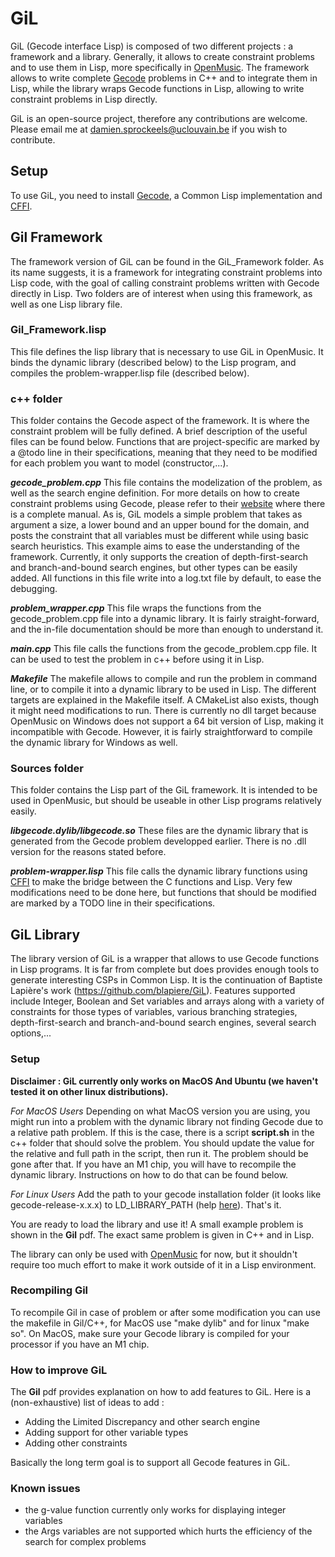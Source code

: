 # GiL

GiL (Gecode interface Lisp) is composed of two different projects : a framework and a library. Generally, it allows to create constraint problems and to use them in Lisp, more specifically in [OpenMusic](https://openmusic-project.github.io). The framework allows to write complete [Gecode](https://www.gecode.org) problems in C++ and to integrate them in Lisp, while the library wraps Gecode functions in Lisp, allowing to write constraint problems in Lisp directly.

GiL is an open-source project, therefore any contributions are welcome. Please email me at damien.sprockeels@uclouvain.be if you wish to contribute.

## Setup
To use GiL, you need to install [Gecode](https://www.gecode.org/download.html), a Common Lisp implementation and [CFFI](https://cffi.common-lisp.dev).

## Gil Framework

The framework version of GiL can be found in the GiL_Framework folder. As its name suggests, it is a framework for integrating constraint problems into Lisp code, with the goal of calling constraint problems written with Gecode directly in Lisp. Two folders are of interest when using this framework, as well as one Lisp library file.

### Gil_Framework.lisp
This file defines the lisp library that is necessary to use GiL in OpenMusic. It binds the dynamic library (described below) to the Lisp program, and compiles the problem-wrapper.lisp file (described below).

### c++ folder

This folder contains the Gecode aspect of the framework. It is where the constraint problem will be fully defined. A brief description of the useful files can be found below. Functions that are project-specific are marked by a @todo line in their specifications, meaning that they need to be modified for each problem you want to model (constructor,...).

***gecode_problem.cpp***
This file contains the modelization of the problem, as well as the search engine definition. For more details on how to create constraint problems using Gecode, please refer to their [website](https://www.gecode.org) where there is a complete manual. As is, GiL models a simple problem that takes as argument a size, a lower bound and an upper bound for the domain, and posts the constraint that all variables  must be different while using basic search heuristics. This example aims to ease the understanding of the framework. Currently, it only supports the creation of depth-first-search and branch-and-bound search engines, but other types can be easily added. All functions in this file write into a log.txt file by default, to ease the debugging.

***problem_wrapper.cpp***
This file wraps the functions from the gecode_problem.cpp file into a dynamic library. It is fairly straight-forward, and the in-file documentation should be more than enough to understand it.

***main.cpp*** 
This file calls the functions from the gecode_problem.cpp file. It can be used to test the problem in c++ before using it in Lisp.

***Makefile***
The makefile allows to compile and run the problem in command line, or to compile it into a dynamic library to be used in Lisp. The different targets are explained in the Makefile itself. A CMakeList also exists, though it might need modifications to run. There is currently no dll target because OpenMusic on Windows does not support a 64 bit version of Lisp, making it incompatible with Gecode. However, it is fairly straightforward to compile the dynamic library for Windows as well.

### Sources folder
This folder contains the Lisp part of the GiL framework. It is intended to be used in OpenMusic, but should be useable in other Lisp programs relatively easily.

***libgecode.dylib/libgecode.so***
These files are the dynamic library that is generated from the Gecode problem developped earlier. There is no .dll version for the reasons stated before.

***problem-wrapper.lisp***
This file calls the dynamic library functions using [CFFI](https://cffi.common-lisp.dev) to make the bridge between the C functions and Lisp. Very few modifications need to be done here, but functions that should be modified are marked by a TODO line in their specifications.


## GiL Library 
The library version of GiL is a wrapper that allows to use Gecode functions in Lisp programs. It is far from complete but does provides enough tools to generate interesting CSPs in Common Lisp. It is the continuation of Baptiste Lapière's work (https://github.com/blapiere/GiL). 
Features supported include Integer, Boolean and Set variables and arrays along with a variety of constraints for those types of variables, various branching strategies, depth-first-search and branch-and-bound search engines, several search options,...

### Setup
**Disclaimer : GiL currently only works on MacOS And Ubuntu (we haven't tested it on other linux distributions).**

*For MacOS Users*
Depending on what MacOS version you are using, you might run into a problem with the dynamic library not finding Gecode due to a relative path problem. If this is the case, there is a script **script.sh** in the c++ folder that should solve the problem. You should update the value for the relative and full path in the script, then run it. The problem should be gone after that. If you have an M1 chip, you will have to recompile the dynamic library. Instructions on how to do that can be found below.

*For Linux Users*
Add the path to your gecode installation folder (it looks like gecode-release-x.x.x) to LD_LIBRARY_PATH (help [here](https://stackoverflow.com/questions/13428910/how-to-set-the-environmental-variable-ld-library-path-in-linux)). That's it.

You are ready to load the library and use it! A small example problem is shown in the **Gil** pdf. The exact same problem is given in C++ and in Lisp.

The library can only be used with [OpenMusic](https://openmusic-project.github.io/openmusic/) for now, but it shouldn't require too much effort to make it work outside of it in a Lisp environment.

### Recompiling Gil
To recompile Gil in case of problem or after some modification you can use the makefile in Gil/C++, for MacOS use "make dylib" and for linux "make so". On MacOS, make sure your Gecode library is compiled for your processor if you have an M1 chip.

### How to improve GiL
The **Gil** pdf provides explanation on how to add features to GiL. Here is a (non-exhaustive) list of ideas to add : 

- Adding the Limited Discrepancy and other search engine
- Adding support for other variable types
- Adding other constraints

Basically the long term goal is to support all Gecode features in GiL.

### Known issues
- the g-value function currently only works for displaying integer variables
- the Args variables are not supported which hurts the efficiency of the search for complex problems

